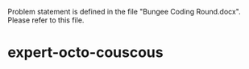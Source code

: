 Problem statement is defined in the file "Bungee Coding Round.docx". Please refer to this file. 
# expert-octo-couscous

